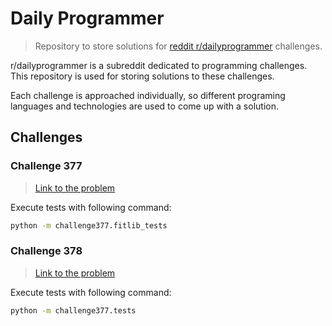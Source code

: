 # Daily Programmer

> Repository to store solutions for [reddit r/dailyprogrammer](https://www.reddit.com/r/dailyprogrammer/) challenges.

r/dailyprogrammer is a subreddit dedicated to programming challenges. This repository is used for storing solutions to these challenges.

Each challenge is approached individually, so different programing languages and technologies are used to come up with a solution.

## Challenges

### Challenge 377

> [Link to the problem](https://www.reddit.com/r/dailyprogrammer/comments/bazy5j/20190408_challenge_377_easy_axisaligned_crate/)

Execute tests with following command:
```bash
python -m challenge377.fitlib_tests
```

### Challenge 378

> [Link to the problem](https://www.reddit.com/r/dailyprogrammer/comments/bqy1cf/20190520_challenge_378_easy_the_havelhakimi/)

Execute tests with following command:
```bash
python -m challenge377.tests
```